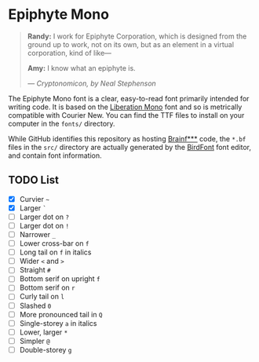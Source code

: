 # Epiphyte Mono

> **Randy:**  I work for Epiphyte Corporation, which is designed from the ground
> up to work, not on its own, but as an element in a virtual corporation, kind
> of like&mdash;
>
> **Amy:**  I know what an epiphyte is.
>
> &mdash; <cite>*Cryptonomicon*, by Neal Stephenson</cite>

The Epiphyte Mono font is a clear, easy-to-read font primarily intended for
writing code.  It is based on the
[Liberation Mono](https://pagure.io/liberation-fonts) font and so is metrically
compatible with Courier New.  You can find the TTF files to install on your
computer in the `fonts/` directory.

While GitHub identifies this repository as hosting
[Brainf***](https://esolangs.org/wiki/Brainfuck) code, the `*.bf` files in the
`src/` directory are actually generated by the
[BirdFont](https://birdfont.org/) font editor, and contain font information.

## TODO List

* [x] Curvier `~`
* [x] Larger `` ` ``
* [ ] Larger dot on `?`
* [ ] Larger dot on `!`
* [ ] Narrower `_`
* [ ] Lower cross-bar on `f`
* [ ] Long tail on `f` in italics
* [ ] Wider `<` and `>`
* [ ] Straight `#`
* [ ] Bottom serif on upright `f`
* [ ] Bottom serif on `r`
* [ ] Curly tail on `l`
* [ ] Slashed `0`
* [ ] More pronounced tail in `Q`
* [ ] Single-storey `a` in italics
* [ ] Lower, larger `*`
* [ ] Simpler `@`
* [ ] Double-storey `g`
